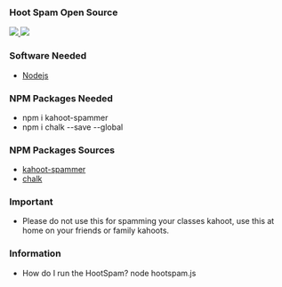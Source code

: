 ### Hoot Spam Open Source
<p>
    <a href="https://www.codefactor.io/repository/github/iuseyahoo/hootspam">
        <img src="https://www.codefactor.io/Content/badges/APlus.svg">
    </a>
    <a>
        <img src="https://img.shields.io/badge/Status-Working-green">
    </a>
</p>

### Software Needed
- [Nodejs](https://nodejs.org/en/download/)

### NPM Packages Needed
- npm i kahoot-spammer
- npm i chalk --save --global

### NPM Packages Sources
- [kahoot-spammer](https://www.npmjs.com/package/kahoot-spammer)
- [chalk](https://www.npmjs.com/package/chalk)

### Important
- Please do not use this for spamming your classes kahoot, use this at home on your friends or family kahoots.

### Information
- How do I run the HootSpam? node hootspam.js
